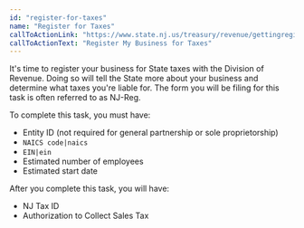 ```yaml
---
id: "register-for-taxes"
name: "Register for Taxes"
callToActionLink: "https://www.state.nj.us/treasury/revenue/gettingregistered.shtml"
callToActionText: "Register My Business for Taxes"
---
```


It's time to register your business for State taxes with the Division of Revenue. Doing so will tell the State more about your business and determine what taxes you're liable for. The form you will be filing for this task is often referred to as NJ-Reg.

To complete this task, you must have:
- Entity ID (not required for general partnership or sole proprietorship)
- `NAICS code|naics`
- `EIN|ein`
- Estimated number of employees
- Estimated start date

After you complete this task, you will have:
- NJ Tax ID
- Authorization to Collect Sales Tax
